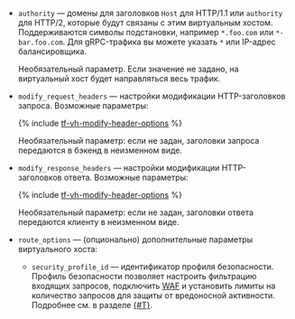 * `authority` — домены для заголовков `Host` для HTTP/1.1 или `authority` для HTTP/2, которые будут связаны с этим виртуальным хостом. Поддерживаются символы подстановки, например `*.foo.com` или `*-bar.foo.com`. Для gRPC-трафика вы можете указать `*` или IP-адрес балансировщика.

    Необязательный параметр. Если значение не задано, на виртуальный хост будет направляться весь трафик.
* `modify_request_headers` — настройки модификации HTTP-заголовков запроса. Возможные параметры:

    {% include [tf-vh-modify-header-options](./tf-vh-modify-header-options.md) %}

    Необязательный параметр: если не задан, заголовки запроса передаются в бэкенд в неизменном виде.

* `modify_response_headers` — настройки модификации HTTP-заголовков ответа. Возможные параметры:

    {% include [tf-vh-modify-header-options](./tf-vh-modify-header-options.md) %}

    Необязательный параметр: если не задан, заголовки ответа передаются клиенту в неизменном виде.
* `route_options` — (опционально) дополнительные параметры виртуального хоста:
    * `security_profile_id` — идентификатор профиля безопасности. Профиль безопасности позволяет настроить фильтрацию входящих запросов, подключить [WAF](../../../smartwebsecurity/concepts/waf.md) и установить лимиты на количество запросов для защиты от вредоносной активности. Подробнее см. в разделе [{#T}](../../../smartwebsecurity/concepts/profiles.md).

